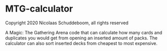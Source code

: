 # MTG-calculator
Copyright 2020 Nicolaas Schuddeboom, all rights reserved

A Magic: The Gathering Arena code that can calculate how many cards and duplicates you would get from opening an inserted amount of packs. The calculator can also sort inserted decks from cheapest to most expensive.
